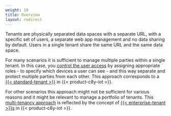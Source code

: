 ```yaml
---
weight: 10
title: Overview
layout: redirect
---
```


Tenants are physically separated data spaces with a separate URL, with a specific set of users, a separate web app management and no data sharing by default. Users in a single tenant share the same URL and the same data space.

For many scenarios it is sufficient to manage multiple parties within a single tenant. In this case, you [control the user access](/concepts/security/#access-control) by assigning appropriate roles - to specify which devices a user can see - and this way separate and protect multiple parties from each other. This approach corresponds to a [{{< standard-tenant >}}](/concepts/tenant-hierarchy/#standard-tenant) in {{< product-c8y-iot >}}.

For other scenarios this approach might not be sufficient for various reasons and it might be relevant to manage a portfolio of tenants. This [multi-tenancy approach](/concepts/tenant-hierarchy/#multi-tenancy) is reflected by the concept of [{{< enterprise-tenant >}}s](/concepts/tenant-hierarchy/#enterprise-tenant) in {{< product-c8y-iot >}}.  
